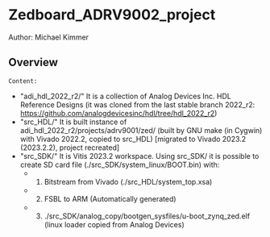# Zedboard_ADRV9002_project
Author: Michael Kimmer

## Overview
`Content:`
- "adi_hdl_2022_r2/" It is a collection of Analog Devices Inc. HDL Reference Designs (it was cloned from the last stable branch 2022_r2: https://github.com/analogdevicesinc/hdl/tree/hdl_2022_r2)
- "src_HDL/" It is built instance of adi_hdl_2022_r2/projects/adrv9001/zed/ (built by GNU make (in Cygwin) with Vivado 2022.2, copied to src_HDL) [migrated to Vivado 2023.2 (2023.2.2), project recreated]
- "src_SDK/" It is Vitis 2023.2 workspace. Using src_SDK/ it is possible to create SD card file (./src_SDK/system_linux/BOOT.bin) with: 
    - 1. Bitstream from Vivado (./src_HDL/system_top.xsa)
    - 2. FSBL to ARM (Automatically generated)
    - 3. ./src_SDK/analog_copy/bootgen_sysfiles/u-boot_zynq_zed.elf (linux loader copied from Analog Devices)


